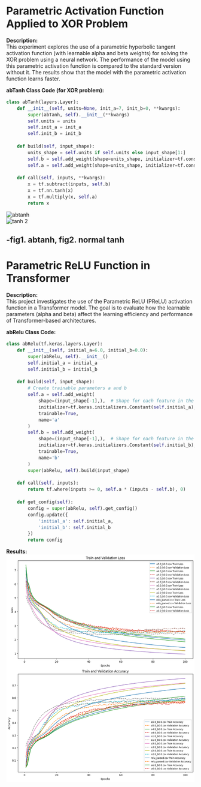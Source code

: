 
# Parametric Activation Function Applied to XOR Problem

**Description:**  
This experiment explores the use of a parametric hyperbolic tangent activation function (with learnable alpha and beta weights) for solving the XOR problem using a neural network. The performance of the model using this parametric activation function is compared to the standard version without it. The results show that the model with the parametric activation function learns faster.

**abTanh Class Code (for XOR problem):**
```python
class abTanh(layers.Layer):
    def __init__(self, units=None, init_a=7, init_b=0, **kwargs):
        super(abTanh, self).__init__(**kwargs)
        self.units = units
        self.init_a = init_a
        self.init_b = init_b

    def build(self, input_shape):
        units_shape = self.units if self.units else input_shape[1:]
        self.b = self.add_weight(shape=units_shape, initializer=tf.constant_initializer(self.init_b), trainable=True, name="b")
        self.a = self.add_weight(shape=units_shape, initializer=tf.constant_initializer(self.init_a), trainable=True, name="a")

    def call(self, inputs, **kwargs):
        x = tf.subtract(inputs, self.b)
        x = tf.nn.tanh(x)
        x = tf.multiply(x, self.a)
        return x
```

![abtanh](https://github.com/Masterjun12/Parametric-Activation-Function/blob/9f24cea9f9c5520329e6c61622e6b2b78ebcb182/gif/ab.gif)  
![tanh 2](https://github.com/Masterjun12/Parametric-Activation-Function/blob/9f24cea9f9c5520329e6c61622e6b2b78ebcb182/gif/tanh.gif)

-fig1. abtanh, fig2. normal tanh
---

# Parametric ReLU Function in Transformer

**Description:**  
This project investigates the use of the Parametric ReLU (PReLU) activation function in a Transformer model. The goal is to evaluate how the learnable parameters (alpha and beta) affect the learning efficiency and performance of Transformer-based architectures.

**abRelu Class Code:**
```python
class abRelu(tf.keras.layers.Layer):
    def __init__(self, initial_a=6.0, initial_b=0.0):
        super(abRelu, self).__init__()
        self.initial_a = initial_a
        self.initial_b = initial_b

    def build(self, input_shape):
        # Create trainable parameters a and b
        self.a = self.add_weight(
            shape=(input_shape[-1],),  # Shape for each feature in the input
            initializer=tf.keras.initializers.Constant(self.initial_a),
            trainable=True,
            name='a'
        )
        self.b = self.add_weight(
            shape=(input_shape[-1],),  # Shape for each feature in the input
            initializer=tf.keras.initializers.Constant(self.initial_b),
            trainable=True,
            name='b'
        )
        super(abRelu, self).build(input_shape)

    def call(self, inputs):
        return tf.where(inputs >= 0, self.a * (inputs - self.b), 0)

    def get_config(self):
        config = super(abRelu, self).get_config()
        config.update({
            'initial_a': self.initial_a,
            'initial_b': self.initial_b
        })
        return config
```


**Results:**
![transvisual](https://github.com/Masterjun12/Parametric-Activation-Function/blob/9f24cea9f9c5520329e6c61622e6b2b78ebcb182/gif/trans.png)

